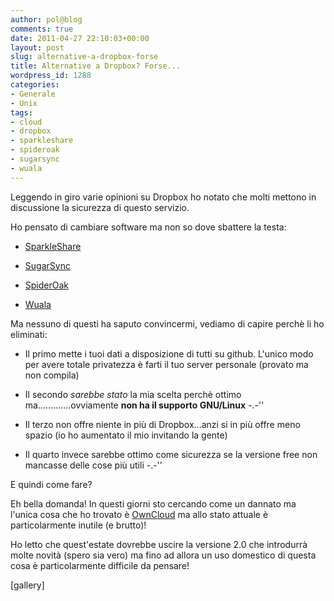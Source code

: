 ```yaml
---
author: pol@blog
comments: true
date: 2011-04-27 22:10:03+00:00
layout: post
slug: alternative-a-dropbox-forse
title: Alternative a Dropbox? Forse...
wordpress_id: 1288
categories:
- Generale
- Unix
tags:
- cloud
- dropbox
- sparkleshare
- spideroak
- sugarsync
- wuala
---
```


Leggendo in giro varie opinioni su Dropbox ho notato che molti mettono in discussione la sicurezza di questo servizio.

Ho pensato di cambiare software ma non so dove sbattere la testa:



	
  * [SparkleShare](http://www.sparkleshare.org/)

	
  * [SugarSync](http://www.sugarsync.com)

	
  * [SpiderOak](https://spideroak.com/)

	
  * [Wuala](http://www.wuala.com/)


Ma nessuno di questi ha saputo convincermi, vediamo di capire perchè li ho eliminati:



	
  * Il primo mette i tuoi dati a disposizione di tutti su github. L'unico modo per avere totale privatezza è farti il tuo server personale (provato ma non compila)

	
  * Il secondo _sarebbe stato_ la mia scelta perchè ottimo ma.............ovviamente **non ha il supporto GNU/Linux** -.-''

	
  * Il terzo non offre niente in più di Dropbox...anzi si in più offre meno spazio (io ho aumentato il mio invitando la gente)

	
  * Il quarto invece sarebbe ottimo come sicurezza se la versione free non mancasse delle cose più utili -.-''


E quindi come fare?

Eh bella domanda! In questi giorni sto cercando come un dannato ma l'unica cosa che ho trovato è [OwnCloud](http://owncloud.org/index.php/Main_Page) ma allo stato attuale è particolarmente inutile (e brutto)!

Ho letto che quest'estate dovrebbe uscire la versione 2.0 che introdurrà molte novità (spero sia vero) ma fino ad allora un uso domestico di questa cosa è particolarmente difficile da pensare!

[gallery]


